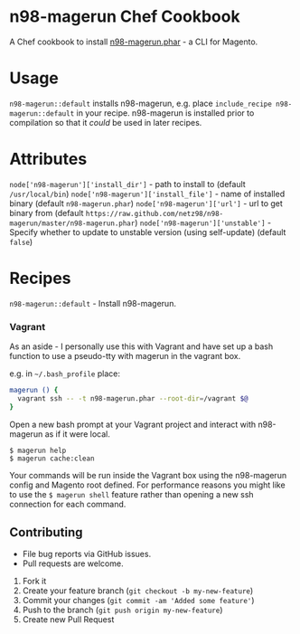 # n98-magerun Chef Cookbook

A Chef cookbook to install [n98-magerun.phar](https://github.com/netz98/n98-magerun) - a CLI for Magento.


# Usage

`n98-magerun::default` installs n98-magerun, e.g. place `include_recipe n98-magerun::default` in your recipe.
n98-magerun is installed prior to compilation so that it *could* be used in later recipes. 


# Attributes

`node['n98-magerun']['install_dir']` - path to install to (default `/usr/local/bin`)
`node['n98-magerun']['install_file']` - name of installed binary (default `n98-magerun.phar`)
`node['n98-magerun']['url']` - url to get binary from (default `https://raw.github.com/netz98/n98-magerun/master/n98-magerun.phar`)
`node['n98-magerun']['unstable']` - Specify whether to update to unstable version (using self-update) (default `false`)


# Recipes

`n98-magerun::default` - Install n98-magerun.


### Vagrant

As an aside - I personally use this with Vagrant and have set up a bash function to use a pseudo-tty with magerun in the vagrant box.

e.g. in `~/.bash_profile` place:
```bash
magerun () {
  vagrant ssh -- -t n98-magerun.phar --root-dir=/vagrant $@
}
```

Open a new bash prompt at your Vagrant project and interact with n98-magerun as if it were local.
```
$ magerun help
$ magerun cache:clean
```

Your commands will be run inside the Vagrant box using the n98-magerun config and Magento root defined.
For performance reasons you might like to use the `$ magerun shell` feature rather than opening a new ssh connection for each command.


## Contributing

* File bug reports via GitHub issues.
* Pull requests are welcome.


1. Fork it
2. Create your feature branch (`git checkout -b my-new-feature`)
3. Commit your changes (`git commit -am 'Added some feature'`)
4. Push to the branch (`git push origin my-new-feature`)
5. Create new Pull Request
